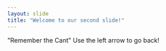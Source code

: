 ```yaml
---
layout: slide
title: "Welcome to our second slide!"
---
```

"Remember the Cant"
Use the left arrow to go back!
